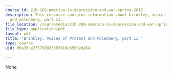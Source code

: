 ```yaml
---
course_id: 21h-209-america-in-depression-and-war-spring-2012
description: This resource contains information about brinkley, voices of protest
  and polenberg, part II.
file_location: /coursemedia/21h-209-america-in-depression-and-war-spring-2012/09a35ce275750923007d18e5553eda54_MIT21H_209S12_brinkley2.pdf
file_type: application/pdf
layout: pdf
title: 'Brinkley, Voices of Protest and Polenberg, part II '
type: course
uid: 09a35ce275750923007d18e5553eda54

---
```

None